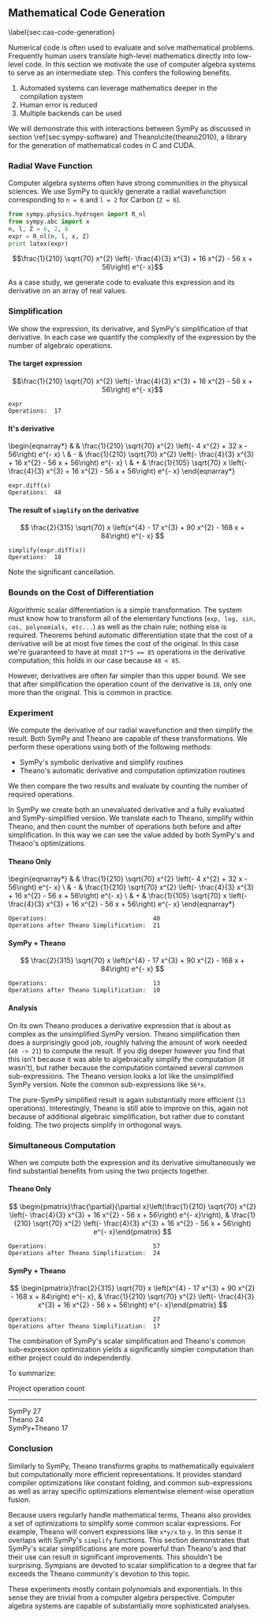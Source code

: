 
Mathematical Code Generation
----------------------------

\label{sec:cas-code-generation}

Numerical code is often used to evaluate and solve mathematical problems.  Frequently human users translate high-level mathematics directly into low-level code.  In this section we motivate the use of computer algebra systems to serve as an intermediate step.  This confers the following benefits.

1.  Automated systems can leverage mathematics deeper in the compilation system
2.  Human error is reduced
3.  Multiple backends can be used

We will demonstrate this with interactions between SymPy as discussed in section \ref{sec:sympy-software} and Theano\cite{theano2010}, a library for the generation of mathematical codes in C and CUDA.

### Radial Wave Function

Computer algebra systems often have strong communities in the physical sciences.  We use SymPy to quickly generate a radial wavefunction corresponding to `n = 6` and `l = 2` for Carbon (`Z = 6`).

~~~~~~~~~~~~~~~~Python
from sympy.physics.hydrogen import R_nl
from sympy.abc import x
n, l, Z = 6, 2, 6
expr = R_nl(n, l, x, Z)
print latex(expr)
~~~~~~~~~~~~~~~~

$$\frac{1}{210} \sqrt{70} x^{2} \left(- \frac{4}{3} x^{3} + 16 x^{2} - 56 x + 56\right) e^{- x}$$

As a case study, we generate code to evaluate this expression and its derivative on an array of real values.


### Simplification

We show the expression, its derivative, and SymPy's simplification of that derivative.  In each case we quantify the complexity of the expression by the number of algebraic operations.

#### The target expression


$$\frac{1}{210} \sqrt{70} x^{2} \left(- \frac{4}{3} x^{3} + 16 x^{2} - 56 x + 56\right) e^{- x}$$

    expr
    Operations:  17

#### It's derivative

\begin{eqnarray*}
 &   & \frac{1}{210} \sqrt{70} x^{2} \left(- 4 x^{2} + 32 x - 56\right) e^{- x} \\
 & - & \frac{1}{210} \sqrt{70} x^{2} \left(- \frac{4}{3} x^{3} + 16 x^{2} - 56 x + 56\right) e^{- x} \\
 & + & \frac{1}{105} \sqrt{70} x \left(- \frac{4}{3} x^{3} + 16 x^{2} - 56 x + 56\right) e^{- x}
\end{eqnarray*}

    expr.diff(x)
    Operations:  48

#### The result of `simplify` on the derivative


$$ \frac{2}{315} \sqrt{70} x \left(x^{4} - 17 x^{3} + 90 x^{2} - 168 x + 84\right) e^{- x} $$
    
    simplify(expr.diff(x))
    Operations:  18

Note the significant cancellation.


### Bounds on the Cost of Differentiation

Algorithmic scalar differentiation is a simple transformation.  The system must know how to transform all of the elementary functions (`exp, log, sin, cos, polynomials, etc...`) as well as the chain rule; nothing else is required.  Theorems behind automatic differentiation state that the cost of a derivative will be at most five times the cost of the original.  In this case we're guaranteed to have at most `17*5 == 85` operations in the derivative computation; this holds in our case because `48 < 85`.

However, derivatives are often far simpler than this upper bound.  We see that after simplification the operation count of the derivative is `18`, only one more than the original.  This is common in practice.


### Experiment

We compute the derivative of our radial wavefunction and then simplify the result.  Both SymPy and Theano are capable of these transformations.  We perform these operations using both of the following methods:

*   SymPy's symbolic derivative and simplify routines 
*   Theano's automatic derivative and computation optimization routines

We then compare the two results and evaluate by counting the number of required operations.

In SymPy we create both an unevaluated derivative and a fully evaluated and SymPy-simplified version.  We translate each to Theano, simplify within Theano, and then count the number of operations both before and after simplification.  In this way we can see the value added by both SymPy's and Theano's optimizations.


#### Theano Only

\begin{eqnarray*}
 &   & \frac{1}{210} \sqrt{70} x^{2} \left(- 4 x^{2} + 32 x - 56\right) e^{- x} \\
 & - & \frac{1}{210} \sqrt{70} x^{2} \left(- \frac{4}{3} x^{3} + 16 x^{2} - 56 x + 56\right) e^{- x} \\
 & + & \frac{1}{105} \sqrt{70} x \left(- \frac{4}{3} x^{3} + 16 x^{2} - 56 x + 56\right) e^{- x}
\end{eqnarray*}

    Operations:                              40
    Operations after Theano Simplification:  21

#### SymPy + Theano

$$ \frac{2}{315} \sqrt{70} x \left(x^{4} - 17 x^{3} + 90 x^{2} - 168 x + 84\right) e^{- x} $$ 

    Operations:                              13
    Operations after Theano Simplification:  10

#### Analysis

On its own Theano produces a derivative expression that is about as complex as the unsimplified SymPy version.  Theano simplification then does a surprisingly good job, roughly halving the amount of work needed (`40 -> 21`) to compute the result.  If you dig deeper however you find that this isn't because it was able to algebraically simplify the computation (it wasn't), but rather because the computation contained several common sub-expressions.  The Theano version looks a lot like the unsimplified SymPy version.  Note the common sub-expressions like `56*x`.

The pure-SymPy simplified result is again substantially more efficient (`13` operations).  Interestingly, Theano is still able to improve on this, again not because of additional algebraic simplification, but rather due to constant folding.  The two projects simplify in orthogonal ways.


### Simultaneous Computation

When we compute both the expression and its derivative simultaneously we find substantial benefits from using the two projects together.


#### Theano Only

$$ \begin{pmatrix}\frac{\partial}{\partial x}\left(\frac{1}{210} \sqrt{70} x^{2} \left(- \frac{4}{3} x^{3} + 16 x^{2} - 56 x + 56\right) e^{- x}\right), & \frac{1}{210} \sqrt{70} x^{2} \left(- \frac{4}{3} x^{3} + 16 x^{2} - 56 x + 56\right) e^{- x}\end{pmatrix} $$

    Operations:                              57
    Operations after Theano Simplification:  24

#### SymPy + Theano

$$ \begin{pmatrix}\frac{2}{315} \sqrt{70} x \left(x^{4} - 17 x^{3} + 90 x^{2} - 168 x + 84\right) e^{- x}, & \frac{1}{210} \sqrt{70} x^{2} \left(- \frac{4}{3} x^{3} + 16 x^{2} - 56 x + 56\right) e^{- x}\end{pmatrix} $$

    Operations:                              27
    Operations after Theano Simplification:  17

The combination of SymPy's scalar simplification and Theano's common sub-expression optimization yields a significantly simpler computation than either project could do independently.

To summarize:

 Project            operation count 
----------------- ------------------
 SymPy                    27         
 Theano                   24         
 SymPy+Theano             17         


### Conclusion 

Similarly to SymPy, Theano transforms graphs to mathematically equivalent but computationally more efficient representations.  It provides standard compiler optimizations like constant folding, and common sub-expressions as well as array specific optimizations elementwise element-wise operation fusion.  

Because users regularly handle mathematical terms, Theano also provides a set of optimizations to simplify some common scalar expressions.  For example, Theano will convert expressions like `x*y/x` to `y`.  In this sense it overlaps with SymPy's `simplify` functions.  This section demonstrates that SymPy's scalar simplifications are more powerful than Theano's and that their use can result in significant improvements.  This shouldn't be surprising.  Sympians are devoted to scalar simplification to a degree that far exceeds the Theano community's devotion to this topic.

These experiments mostly contain polynomials and exponentials.  In this sense they are trivial from a computer algebra perspective.  Computer algebra systems are capable of substantially more sophisticated analyses.
